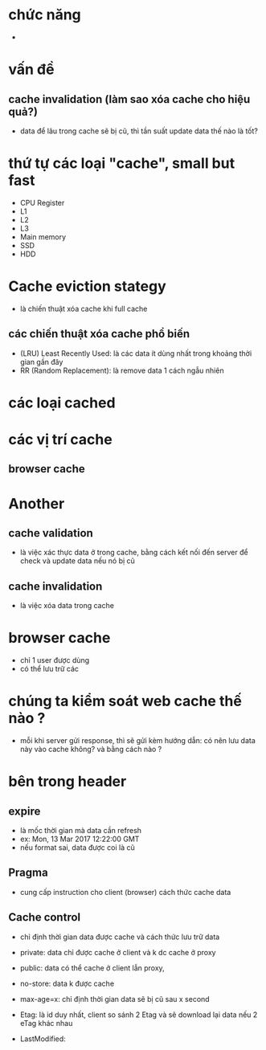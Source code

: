 # chức năng

-

# vấn đề

## cache invalidation (làm sao xóa cache cho hiệu quả?)

- data để lâu trong cache sẽ bị cũ, thì tần suất update data thế nào là tốt?

# thứ tự các loại "cache", small but fast

- CPU Register
- L1
- L2
- L3
- Main memory
- SSD
- HDD

# Cache eviction stategy

- là chiến thuật xóa cache khi full cache

## các chiến thuật xóa cache phổ biến

- (LRU) Least Recently Used: là các data ít dùng nhất trong khoảng thời gian gần đây
- RR (Random Replacement): là remove data 1 cách ngẫu nhiên

# các loại cached

# các vị trí cache

## browser cache

##

# **Another**

## cache validation

- là việc xác thực data ở trong cache, bằng cách kết nối đến server để check và update data nếu nó bị cũ

## cache invalidation

- là việc xóa data trong cache

# browser cache

- chỉ 1 user được dùng
- có thể lưu trữ các

# chúng ta kiểm soát web cache thế nào ?

- mỗi khi server gửi response, thì sẽ gửi kèm hướng dẫn: có nên lưu data này vào cache không? và bằng cách nào ?

# bên trong header

## expire

- là mốc thời gian mà data cần refresh
- ex: Mon, 13 Mar 2017 12:22:00 GMT
- nếu format sai, data được coi là cũ

## Pragma

- cung cấp instruction cho client (browser) cách thức cache data

## Cache control

- chỉ định thời gian data được cache và cách thức lưu trữ data
- private: data chỉ được cache ở client và k dc cache ở proxy
- public: data có thể cache ở client lẫn proxy,
- no-store: data k được cache
- max-age=x: chỉ định thời gian data sẽ bị cũ sau x second

- Etag: là id duy nhất, client so sánh 2 Etag và sẽ download lại data nếu 2 eTag khác nhau
- LastModified:
